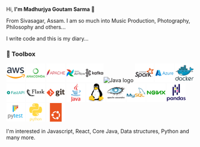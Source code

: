 Hi, **I'm Madhurjya Goutam Sarma** :wave:

From Sivasagar, Assam. 
I am so much into Music Production, Photography, Philosophy and others...

I write code and this is my diary...

### 🧰 Toolbox


<img src="https://github.com/devicons/devicon/blob/master/icons/amazonwebservices/amazonwebservices-original-wordmark.svg" alt="aws logo" width="50" height="50"> <img src="https://github.com/devicons/devicon/blob/master/icons/anaconda/anaconda-original-wordmark.svg" alt="Anaconda logo" width="50" height="50">  <img src="https://github.com/devicons/devicon/blob/master/icons/apache/apache-original-wordmark.svg" alt="Typescript logo" width="50" height="50"> <img src="https://github.com/devicons/devicon/blob/master/icons/apacheairflow/apacheairflow-original-wordmark.svg" alt="Airflow logo" width="50" height="50"><img src="https://github.com/devicons/devicon/blob/master/icons/apachekafka/apachekafka-original-wordmark.svg" alt="Kafka logo" width="50" height="50"><img src="https://www.vectorlogo.zone/logos/java/java-icon.svg" alt="Java logo" width="50" height="50">
<img src="https://github.com/devicons/devicon/blob/master/icons/apachespark/apachespark-original-wordmark.svg" alt="Javascript logo" width="50" height="50">
<img src="https://github.com/devicons/devicon/blob/master/icons/azure/azure-original-wordmark.svg" alt="Azure logo" width="50" height="50">
<img src="https://github.com/devicons/devicon/blob/master/icons/docker/docker-original-wordmark.svg" alt="Docker logo" width="50" height="50">
<img src="https://github.com/devicons/devicon/blob/master/icons/fastapi/fastapi-plain-wordmark.svg" alt="FastAPIr logo" width="50" height="50">
<img src="https://github.com/devicons/devicon/blob/master/icons/flask/flask-original-wordmark.svg" alt="Flask logo" width="50" height="50">
<img src="https://github.com/devicons/devicon/blob/master/icons/git/git-original-wordmark.svg" alt="Git logo" width="50" height="50">
<img src="https://github.com/devicons/devicon/blob/master/icons/java/java-original-wordmark.svg" alt="Git logo" width="50" height="50">
<img src="https://github.com/devicons/devicon/blob/master/icons/linux/linux-original.svg" alt="Git logo" width="50" height="50">
<img src="https://github.com/devicons/devicon/blob/master/icons/cassandra/cassandra-original-wordmark.svg" alt="Git logo" width="50" height="50">
<img src="https://github.com/devicons/devicon/blob/master/icons/mysql/mysql-original-wordmark.svg" alt="Git logo" width="50" height="50">
<img src="https://github.com/devicons/devicon/blob/master/icons/nginx/nginx-original.svg" alt="Git logo" width="50" height="50">
<img src="https://github.com/devicons/devicon/blob/master/icons/pandas/pandas-original-wordmark.svg" alt="Git logo" width="50" height="50">
<img src="https://github.com/devicons/devicon/blob/master/icons/pytest/pytest-original-wordmark.svg" alt="Git logo" width="50" height="50">
<img src="https://github.com/devicons/devicon/blob/master/icons/python/python-plain-wordmark.svg" alt="Git logo" width="50" height="50">
<img src="https://github.com/devicons/devicon/blob/master/icons/ubuntu/ubuntu-original.svg" alt="Git logo" width="50" height="50">








I'm interested in Javascript, React, Core Java, Data structures, Python and many more.


